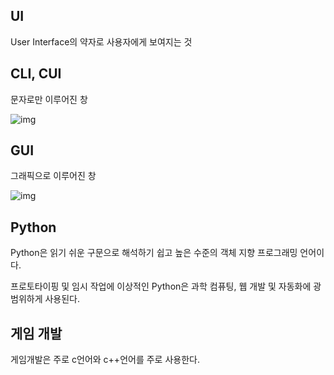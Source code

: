 ## UI
User Interface의 약자로 사용자에게 보여지는 것

## CLI, CUI
문자로만 이루어진 창

![img](https://encrypted-tbn0.gstatic.com/images?q=tbn:ANd9GcQF8Y9ZjlTpVMzp052VtP4-n4Be-ZR7geF3sg&s)

## GUI
그래픽으로 이루어진 창

![img](https://encrypted-tbn0.gstatic.com/images?q=tbn:ANd9GcRN_4kL1qRG4syWloOS6gP3x1admMf1r0vcCg&s)

## Python
Python은 읽기 쉬운 구문으로 해석하기 쉽고 높은 수준의 객체 지향 프로그래밍 언어이다.

프로토타이핑 및 임시 작업에 이상적인 Python은 과학 컴퓨팅, 웹 개발 및 자동화에 광범위하게 사용된다.

## 게임 개발
게임개발은 주로 c언어와 c++언어를 주로 사용한다.
